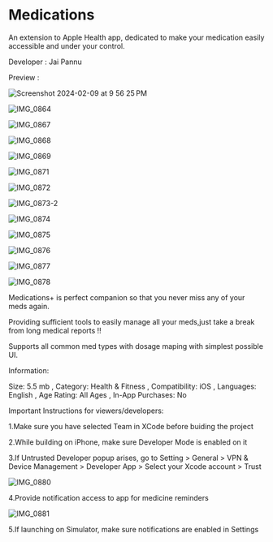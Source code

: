# Medications
An extension to Apple Health app, dedicated to make your medication easily accessible and under your control.

Developer : Jai Pannu

Preview :



![Screenshot 2024-02-09 at 9 56 25 PM](https://github.com/JaiPannu-IITI/Medications/assets/142983705/8ededed7-928e-4928-8b53-c71a5ad21219)

![IMG_0864](https://github.com/JaiPannu-IITI/Medications/assets/142983705/c74e87c9-42dc-4925-b255-52aebbb11a87)

![IMG_0867](https://github.com/JaiPannu-IITI/Medications/assets/142983705/e3564d51-f440-494e-9399-31175a7372c0)

![IMG_0868](https://github.com/JaiPannu-IITI/Medications/assets/142983705/a56b3ea8-30f3-4024-a244-3c04c7a566e0)

![IMG_0869](https://github.com/JaiPannu-IITI/Medications/assets/142983705/fa058ff6-14b0-44e8-8db4-461e602dc3b3)

![IMG_0871](https://github.com/JaiPannu-IITI/Medications/assets/142983705/444b666a-2854-4121-9df8-51f3c6bcdadd)

![IMG_0872](https://github.com/JaiPannu-IITI/Medications/assets/142983705/73cd79e6-b580-410e-b7e5-5c732786184b)

![IMG_0873-2](https://github.com/JaiPannu-IITI/Medications/assets/142983705/006877a1-bcf7-4677-ac92-cdd899349a04)


![IMG_0874](https://github.com/JaiPannu-IITI/Medications/assets/142983705/a47a160a-7b6e-4cbb-b731-ba6c386de205)

![IMG_0875](https://github.com/JaiPannu-IITI/Medications/assets/142983705/c3e2758d-904c-41e9-857f-50d5566384b6)

![IMG_0876](https://github.com/JaiPannu-IITI/Medications/assets/142983705/9fdef4d0-1f9b-4f89-ab10-a302815a3e2f)

![IMG_0877](https://github.com/JaiPannu-IITI/Medications/assets/142983705/0b837b0c-ad91-41de-bfd0-15d93f26376a)

![IMG_0878](https://github.com/JaiPannu-IITI/Medications/assets/142983705/03727c56-ce7a-48a7-8589-71ceb42aa24c)


Medications+ is perfect companion so that you never miss any of your meds again.

Providing sufficient tools to easily manage all your meds,just take a break from long medical reports !!

Supports all common med types with dosage maping with simplest possible UI.

Information:

Size: 5.5 mb ,
Category: Health & Fitness ,
Compatibility: iOS ,
Languages: English ,
Age Rating: All Ages ,
In-App Purchases: No 


Important Instructions for viewers/developers:

1.Make sure you have selected Team in XCode before buiding the project

2.While building on iPhone, make sure Developer Mode is enabled on it

3.If Untrusted Developer popup arises, go to Setting > General > VPN & Device Management > Developer App > Select your Xcode account > Trust

![IMG_0880](https://github.com/JaiPannu-IITI/Medications/assets/142983705/3eb4c2d4-9f04-45f8-890f-477741e840f4)

4.Provide notification access to app for medicine reminders

![IMG_0881](https://github.com/JaiPannu-IITI/Medications/assets/142983705/f02b2c7c-d0cf-408b-acba-94168cdd13f9)

5.If launching on Simulator, make sure notifications are enabled in Settings












